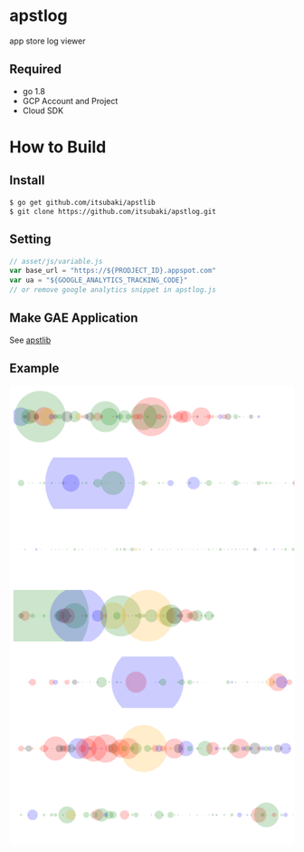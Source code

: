 # apstlog
app store log viewer

## Required

- go 1.8
- GCP Account and Project
- Cloud SDK

# How to Build

## Install

```console
$ go get github.com/itsubaki/apstlib
$ git clone https://github.com/itsubaki/apstlog.git
```

## Setting

```javascript
// asset/js/variable.js
var base_url = "https://${PRODJECT_ID}.appspot.com"
var ua = "${GOOGLE_ANALYTICS_TRACKING_CODE}"
// or remove google analytics snippet in apstlog.js
```

## Make GAE Application

See [apstlib](https://github.com/itsubaki/apstlib.git)

## Example

![](./sample.png)
